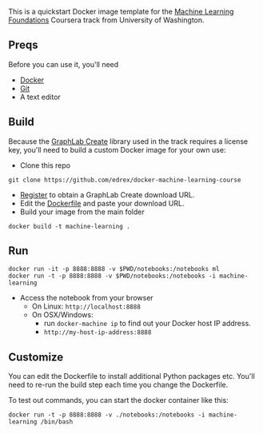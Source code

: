 This is a quickstart Docker image template for the [Machine Learning Foundations](https://www.coursera.org/learn/ml-foundations) Coursera track from University of Washington.

## Preqs

Before you can use it, you'll need

- [Docker](https://docs.docker.com/installation/)
- [Git](https://git-scm.com/downloads)
- A text editor

## Build

Because the [GraphLab Create](https://dato.com/download/https://dato.com/products/create/) library used in the track requires a license key, you'll need to build a custom Docker image for your own use:

- Clone this repo

```
git clone https://github.com/edrex/docker-machine-learning-course
```

- [Register](https://dato.com/download/) to obtain a GraphLab Create download URL.
- Edit the [Dockerfile](Dockerfile) and paste your download URL.
- Build your image from the main folder

```
docker build -t machine-learning .
```

## Run

```
docker run -it -p 8888:8888 -v $PWD/notebooks:/notebooks ml
docker run -t -p 8888:8888 -v $PWD/notebooks:/notebooks -i machine-learning
```

- Access the notebook from your browser
  - On Linux: `http://localhost:8888`
  - On OSX/Windows:
    - run `docker-machine ip` to find out your Docker host IP address.
    - `http://my-host-ip-address:8888`

## Customize

You can edit the Dockerfile to install additional Python packages etc. You'll need to re-run the build step each time you change the Dockerfile.

To test out commands, you can start the docker container like this:

```
docker run -t -p 8888:8888 -v ./notebooks:/notebooks -i machine-learning /bin/bash
```
